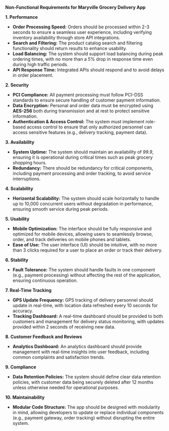 **Non-Functional Requirements for Maryville Grocery Delivery App**

**1. Performance**
- **Order Processing Speed:** Orders should be processed within 2-3 seconds to ensure a seamless user experience, including verifying inventory availability through store API integrations.
- **Search and Filtering:** The product catalog search and filtering functionality should return results to enhance usability.
- **Load Balancing:** The system should support load balancing during peak ordering times, with no more than a 5% drop in response time even during high traffic periods.
- **API Response Time:** Integrated APIs should respond and to avoid delays in order placement.

**2. Security**
- **PCI Compliance:** All payment processing must follow PCI-DSS standards to ensure secure handling of customer payment information.
- **Data Encryption:** Personal and order data must be encrypted using **AES-256** both during transmission and at rest to protect sensitive information.
- **Authentication & Access Control:** The system must implement role-based access control to ensure that only authorized personnel can access sensitive features (e.g., delivery tracking, payment data).

**3. Availability**
- **System Uptime:** The system should maintain an availability of *99.9*, ensuring it is operational during critical times such as peak grocery shopping hours.
- **Redundancy:** There should be redundancy for critical components, including payment processing and order tracking, to avoid service interruptions.

**4. Scalability**
- **Horizontal Scalability:** The system should scale horizontally to handle up to 10,000 concurrent users without degradation in performance, 
ensuring smooth service during peak periods.

**5. Usability**
- **Mobile Optimization:** The interface should be fully responsive and optimized for mobile devices, allowing users to seamlessly browse, order, and track deliveries on mobile phones and tablets.
- **Ease of Use:** The user interface (UI) should be intuitive, with no more than 3 clicks required for a user to place an order or track their delivery.

**6. Stability**
- **Fault Tolerance:** The system should handle faults in one component (e.g., payment processing) without affecting the rest of the application, ensuring continuous operation.

**7. Real-Time Tracking**
- **GPS Update Frequency:** GPS tracking of delivery personnel should update in real-time, with location data refreshed every 10 seconds for accuracy.
- **Tracking Dashboard:** A real-time dashboard should be provided to both customers and management for delivery status monitoring, with updates provided within 2 seconds of receiving new data.

**8. Customer Feedback and Reviews**
- **Analytics Dashboard:** An analytics dashboard should provide management with real-time insights into user feedback, including common complaints and satisfaction trends.

**9. Compliance**
- **Data Retention Policies:** The system should define clear data retention policies, with customer data being securely deleted after 12 months unless otherwise needed for operational purposes.

**10. Maintainability**
- **Modular Code Structure:** The app should be designed with modularity in mind, allowing developers to update or replace individual components (e.g., payment gateway, order tracking) without disrupting the entire system.
